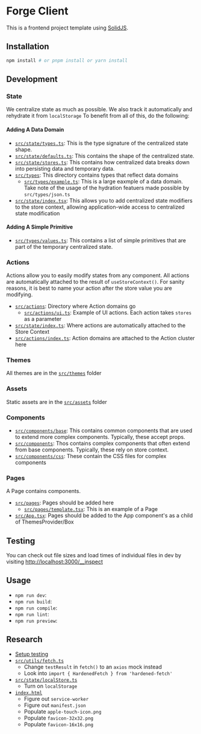 # Forge Client

This is a frontend project template using [SolidJS](https://solidjs.com).

## Installation

```bash
npm install # or pnpm install or yarn install
```

## Development

### State

We centralize state as much as possible.  We also track it automatically and rehydrate it from `localStorage`  To benefit from all of this, do the following:

#### Adding A Data Domain

* [`src/state/types.ts`](src/state/types.ts): This is the type signature of the centralized state shape.
* [`src/state/defaults.ts`](src/state/defaults.ts): This contains the shape of the centralized state.
* [`src/state/stores.ts`](src/state/stores.ts): This contains how centralized data breaks down into persisting data and temporary data.
* [`src/types`](src/types): This directory contains types that reflect data domains
  * [`src/types/example.ts`](src/types/example.ts): This is a large eaxmple of a data domain.  Take note of the usage of the hydration featuers made possible by `src/types/json.ts`
* [`src/state/index.tsx`](src/state/index.tsx): This allows you to add centralized state modifiers to the store context, allowing application-wide access to centralized state modification

#### Adding A Simple Primitive

* [`src/types/values.ts`](src/types/values.ts): This contains a list of simple primitives that are part of the temporary centralized state.

### Actions

Actions allow you to easily modify states from any component.  All actions are automatically attached to the result of `useStoreContext()`.  For sanity reasons, it is best to name your action after the store value you are modifying.

* [`src/actions`](src/actions): Directory where Action domains go
  * [`src/actions/ui.ts`](src/actions/ui.ts): Example of UI actions.  Each action takes `stores` as a parameter
* [`src/state/index.ts`](src/state/index.ts): Where actions are automatically attached to the Store Context
* [`src/actions/index.ts`](src/actions/index.ts): Action domains are attached to the Action cluster here

### Themes

All themes are in the [`src/themes`](src/themes) folder

### Assets

Static assets are in the [`src/assets`](src/assets) folder

### Components

* [`src/components/base`](src/components/base): This contains common components that are used to extend more complex components.  Typically, these accept props.
* [`src/components`](src/components): Thos contains complex components that often extend from base components.  Typically, these rely on store context.
* [`src/components/css`](src/components/css): These contain the CSS files for complex components

### Pages

A Page contains components.

* [`src/pages`](src/pages): Pages should be added here
  * [`src/pages/template.tsx`](src/pages/template.tsx): This is an example of a Page
* [`src/App.tsx`](App.tsx): Pages should be added to the App component's as a child of ThemesProvider/Box

## Testing

You can check out file sizes and load times of individual files in dev by visiting [http://localhost:3000/__inspect](http://localhost:3000/__inspect)

## Usage

* `npm run dev`: 
* `npm run build`: 
* `npm run compile`: 
* `npm run lint`: 
* `npm run preview`: 

## Research

* [Setup testing](https://docs.solidjs.com/guides/testing)
* [`src/utils/fetch.ts`](src/utils/fetch.ts)
  * Change `testResult` in `fetch()` to an `axios` mock instead
  * Look into `import { HardenedFetch } from 'hardened-fetch'`
* [`src/state/localStore.ts`](src/state/localStore.ts)
  * Turn on `localStorage`
* [`index.html`](index.html)
  * Figure out `service-worker`
  * Figure out `manifest.json`
  * Populate `apple-touch-icon.png`
  * Populate `favicon-32x32.png`
  * Populate `favicon-16x16.png`